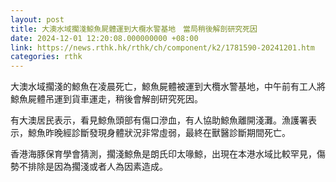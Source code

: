 ```yaml
---
layout: post
title: 大澳水域擱淺鯨魚屍體運到大欖水警基地　當局稍後解剖研究死因
date: 2024-12-01 12:20:08.000000000 +08:00
link: https://news.rthk.hk/rthk/ch/component/k2/1781590-20241201.htm
categories: rthk
---
```


大澳水域擱淺的鯨魚在凌晨死亡，鯨魚屍體被運到大欖水警基地，中午前有工人將鯨魚屍體吊運到貨車運走，稍後會解剖研究死因。

有大澳居民表示，看見鯨魚頭部有傷口滲血，有人協助鯨魚離開淺灘。漁護署表示，鯨魚昨晚經診斷發現身體狀況非常虛弱，最終在獸醫診斷期間死亡。

香港海豚保育學會猜測，擱淺鯨魚是朗氏印太喙鯨，出現在本港水域比較罕見，傷勢不排除是因為擱淺或者人為因素造成。
